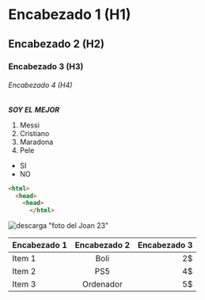 # Encabezado 1 (H1)
## Encabezado 2 (H2)
### Encabezado 3 (H3)
###### Encabezado 4 (H4)

*__SOY EL__*
*__MEJOR__*

1. Messi
2. Cristiano
3. Maradona
4. Pele


* SI
* NO

```html
<html>
  <head>
    <head>
      </html>
````
![descarga](https://user-images.githubusercontent.com/113420749/191208627-528ef5cb-127e-44f7-9d39-6a64db165392.jpg) "foto del Joan 23"

| Encabezado 1 | Encabezado 2 | Encabezado 3 |
| ------------ | :----------: | -----------: |
| Item 1 | Boli | 2$ |
| Item 2 | PS5 | 4$ |
| Item 3 | Ordenador | 5$ |

